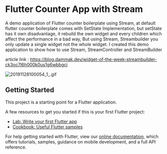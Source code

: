 # Flutter Counter App with Stream

A demo application of Flutter counter boilerplate using Stream, at default flutter counter boilerplate comes with SetState Implementation, but setState has it own disadvantage, it rebuild the own widget and every children which affect the performance in a bad way, But using Stream, Streambuilder you only update a single widget not the whole widget. I created this demo application to show how to use Stream, StreamController and StreamBuilder

article link : https://blog.dammak.dev/widget-of-the-week-streambuilder-ck3oc7l6h000k0us1g6wbbgcj

![20191128100054_1_.gif](https://cdn.hashnode.com/res/hashnode/image/upload/v1574931810668/ieT2q3Kg2.gif)

## Getting Started

This project is a starting point for a Flutter application.

A few resources to get you started if this is your first Flutter project:

- [Lab: Write your first Flutter app](https://flutter.dev/docs/get-started/codelab)
- [Cookbook: Useful Flutter samples](https://flutter.dev/docs/cookbook)

For help getting started with Flutter, view our
[online documentation](https://flutter.dev/docs), which offers tutorials,
samples, guidance on mobile development, and a full API reference.
